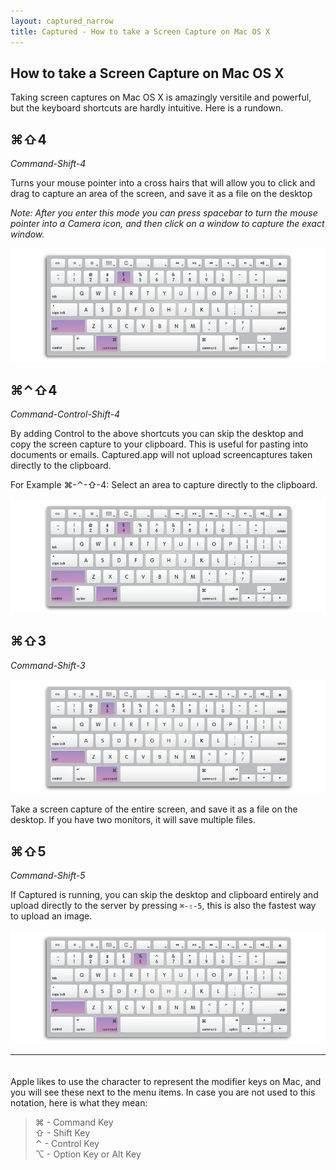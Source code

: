 ```yaml
---
layout: captured_narrow
title: Captured - How to take a Screen Capture on Mac OS X
---
```


## How to take a Screen Capture on Mac OS X

Taking screen captures on Mac OS X is amazingly versitile and powerful, but the keyboard shortcuts are hardly intuitive. Here is a rundown.

## ⌘⇧4

_Command-Shift-4_

Turns your mouse pointer into a cross hairs that will allow you to click and drag to capture an area of the screen, and save it as a file on the desktop

_Note: After you enter this mode you can press spacebar to turn the mouse pointer into a Camera icon, and then click on a window to capture the exact window._

![Command Shift 4](images/SC4.png)

## ⌘⌃⇧4

_Command-Control-Shift-4_

By adding Control to the above shortcuts you can skip the desktop and copy the screen capture to your clipboard. This is useful for pasting into documents or emails. Captured.app will not upload screencaptures taken directly to the clipboard.

For Example
⌘-⌃-⇧-4: Select an area to capture directly to the clipboard.

![Command Control Shift 4](images/SCC4.png)

## ⌘⇧3

_Command-Shift-3_

![Command Shift 3](images/SC3.png)

Take a screen capture of the entire screen, and save it as a file on the desktop. If you have two monitors, it will save multiple files.

## ⌘⇧5

_Command-Shift-5_

If Captured is running, you can skip the desktop and clipboard entirely and upload directly to the server by pressing `⌘-⇧-5`, this is also the fastest way to upload an image.

![Command Shift 5](images/SC5.png)

----
<div class="reviews span-8">
<p class='' style="padding-top:20px">
Apple likes to use the character to represent the modifier keys on Mac, and you will see these next to the menu items. In case you are not used to this notation, here is what they mean:
</p>
</div>
<div class="reviews span-8">
<blockquote>
⌘ - Command Key <br>
⇧ - Shift Key <br>
⌃ - Control Key <br>
⌥ - Option Key or Alt Key <br>
</blockquote>
</div>
